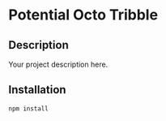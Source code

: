 # Potential Octo Tribble

## Description
Your project description here.

## Installation
```sh
npm install
